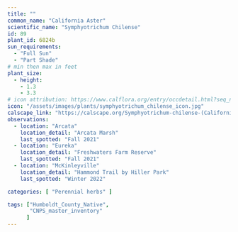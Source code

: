 ```yaml
---
title: ""
common_name: "California Aster"
scientific_name: "Symphyotrichum Chilense"
id: 89
plant_id: 6824b
sun_requirements:
  - "Full Sun"
  - "Part Shade"
# min then max in feet
plant_size:
  - height: 
    - 1.3
    - 3.3
# icon attribution: https://www.calflora.org/entry/occdetail.html?seq_num=gp5234 
icon: "/assets/images/plants/symphyotrichum_chilense_icon.jpg" 
calscape_link: "https://calscape.org/Symphyotrichum-chilense-(California-Aster)"
observations: 
  - location: "Arcata"
    location_detail: "Arcata Marsh"
    last_spotted: "Fall 2021"
  - location: "Eureka"
    location_detail: "Freshwaters Farm Reserve"
    last_spotted: "Fall 2021"
  - location: "McKinleyville"
    location_detail: "Hammond Trail by Hiller Park" 
    last_spotted: "Winter 2022"

categories: [ "Perennial herbs" ]

tags: ["Humboldt_County_Native",
       "CNPS_master_inventory"
      ]
---
```


